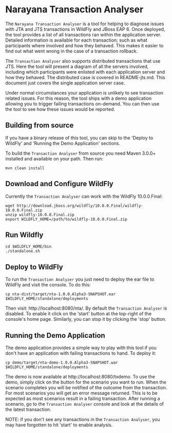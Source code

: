 # Narayana Transaction Analyser

The `Narayana Transaction Analyser` is a tool for helping to diagnose issues with JTA and JTS transactions in WildFly
and JBoss EAP 6. Once deployed, the tool provides a list of all transactions ran within the application server. Detailed
information is available for each transaction; such as what participants where involved and how they behaved. This makes
it easier to find out what went wrong in the case of a transaction rollback.

The `Transaction Analyser` also supports distributed transactions that use JTS. Here the tool will present a diagram of
all the servers involved, including which participants were enlisted with each application server and how they behaved. The distributed
case is covered in README-jts.md. This document just covers the single application server case.

Under normal circumstances your application is unlikely to see transaction related issues. For this reason, the tool ships
with a demo application allowing you to trigger failing transactions on-demand. You can then use the tool to see how
these issues would be reported.


## Building from source
If you have a binary release of this tool, you can skip to the 'Deploy to WildFly' and 'Running the Demo Application' sections.

To build the `Transaction Analyser` from source you need Maven 3.0.0+ installed and available on your path. Then run:

    mvn clean install

## Download and Configure WildFly

Currently the `Transaction Analyser` can work with the WildFly 10.0.0.Final:

    wget http://download.jboss.org/wildfly/10.0.0.Final/wildfly-10.0.0.Final.zip
    unzip wildfly-10.0.0.Final.zip
    export WILDFLY_HOME=/path/to/wildfly-10.0.0.Final.zip

## Run Wildfly

    cd $WILDFLY_HOME/bin
    ./standalone.sh

## Deploy to WildFly
To run the `Transaction Analyzer` you just need to deploy the ear file to WildFly and visit the console. To do this:

    cp nta-dist/target/nta-1.0.0.Alpha3-SNAPSHOT.ear $WILDFLY_HOME/standalone/deployments

Then visit: http://localhost:8080/nta/. By default the `Transaction Analyser` is disabled. To enable it click on the 'start' button at the top-right
of the console's home page. Similarly, you can stop it by clicking the 'stop' button.


## Running the Demo Application
The demo application provides a simple way to play with this tool if you don't have an application with failing transactions to hand. To deploy it:

    cp demo/target/nta-demo-1.0.0.Alpha3-SNAPSHOT.war $WILDFLY_HOME/standalone/deployments

The demo is now available at http://localhost:8080/txdemo. To use the demo, simply click on the button for the scenario you want to run. When the scenario
completes you will be notified of the outcome from the transaction. For most scenarios you will get an error message returned. This is to be expected
as most scenarios result in a failing transaction. After running a scenario, go to the `Transaction Analyser` console and look at the details of the
latest transaction.

NOTE: if you don't see any transactions in the `Transaction Analyser`, you may have forgotten to hit 'start' to enable analysis.
